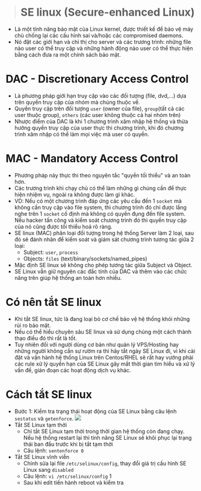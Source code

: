 > # SE linux (Secure-enhanced Linux)
- Là một tính năng bảo mật của Linux kernel, được thiết kế để bảo vệ máy chủ chống lại các cấu hình sai và/hoặc các compromised daemons.
- Nó đặt các giới hạn và chỉ thị cho server và các trương trình: những file nào user có thể truy cập và những hành động nào user có thể thực hiện bằng cách đưa ra một chính sách bảo mật.
# DAC - Discretionary Access Control
- Là phương pháp giới hạn truy cập vào các đối tượng (file, dvd,...) dựa trên quyền truy cập của nhóm mà chúng thuộc về.
- Quyền truy cập trên đối tượng `user` (owner của file), `group`(tất cả các user thuộc group), `others` (các user không thuộc cả hai nhóm trên)
- Nhược điểm của DAC là khi 1 chương trình xâm nhập hệ thống và thừa hưởng quyền truy cập của user thực thi chương trình, khi đó chương trình xâm nhập có thể làm mọi việc mà user có quyền.
# MAC - Mandatory Access Control
- Phương pháp này thực thi theo nguyên tắc "quyền tối thiểu" và an toàn hơn.
- Các trương trình khi chạy chủ có thể làm những gì chúng cần để thực hiện nhiệm vụ, ngoài ra không được làm gì khác.
- VD: Nếu có một chương trình đáp ứng các yêu cầu đến 1 `socket` mà không cần truy cập vào file system, thì chương trình đó chỉ được lắng nghe trên 1 `socket` cố định mà không có quyền đụng đến file system. Nếu hacker tấn công và kiểm soát chương trình đó thì quyền truy cập của nó cũng được tối thiểu hoá rõ ràng.
- SE linux (MAC) phân loại đối tượng trong hệ thống Server làm 2 loại, sau đó sẽ đánh nhãn để kiểm soát và giám sát chương trình tương tác giữa 2 loại:
  - Subject: `user`, `process`
  - Objects: `files` (text/binary/sockets/named_pipes)
- Mặc định SE linux sẽ không cho phép tương tác giữa Subject và Object.
- SE Linux vẫn giữ nguyên các đắc tính của DAC và thêm vào các chức năng trên giúp hệ thống an toàn hơn nhiều.
# Có nên tắt SE linux
- Khi tắt SE linux, tức là đang loại bỏ cơ chế bảo vệ hệ thống khỏi những rủi ro bảo mật.
- Nếu có thể hiểu chuyên sâu SE linux và sử dụng chúng một cách thành thạo điều đó thì rất là tốt.
- Tuy  nhiên đối với người dùng cơ bản như quản lý VPS/Hosting hay những người không cần sự rườm ra thì hãy tắt ngày SE Linux đi, vì khi cài đặt và vận hành hệ thống Linux trên Centos/RHEL sẽ rất hay vướng phải các rule xử lý quyền hạn của SE Linux gây mất thời gian tìm hiểu và xử lý vấn đề, gián đoạn các hoạt động dịch vụ khác.
# Cách tắt SE linux
- Bước 1: Kiểm tra trạng thái hoạt động của SE Linux bằng câu lệnh `sestatus` và `getenforce`.
![](https://imgur.com/zfrsJCS.png)
- Tắt SE Linux tạm thời
  - Chỉ tắt SE Linux tạm thời trong thời gian hệ thống còn đang chạy. Nếu hệ thống restart lại thì tính năng SE Linux sẽ khôi phục lại trạng thái ban đầu trước khi bị tắt tạm thời
  - Câu lệnh: `sentenforce 0`
- Tắt SE Linux vĩnh viễn
  - Chỉnh sửa lại file `/etc/selinux/config`, thay đổi giá trị cấu hình SE Linux sang `disabled`
  - Câu lệnh: `vi /etc/selinux/config`
1[](https://imgur.com/M0mkDE6.png)
  - Sau khi edit tiến hành reboot và kiểm tra